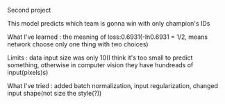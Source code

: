 Second project

This model predicts which team is gonna win with only champion's IDs

What I've learned : the meaning of loss:0.6931(-ln0.6931 = 1/2, means network choose only one thing with two choices)

Limits : data input size was only 10(I think it's too small to predict something, otherwise in computer vision they have hundreads of input(pixels)s)

What I've tried : added batch normalization, input regularization, changed input shape(not size the style(?))